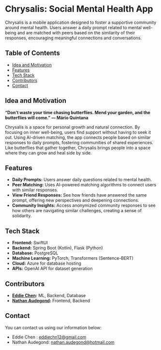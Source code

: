 # Chrysalis: Social Mental Health App

Chrysalis is a mobile application designed to foster a supportive community around mental health. Users answer a daily prompt related to mental well-being and are matched with peers based on the similarity of their responses, encouraging meaningful connections and conversations.

## Table of Contents
- [Idea and Motivation](#idea-and-motivation)
- [Features](#features)
- [Tech Stack](#tech-stack)
- [Contributors](#contributors)
- [Contact](#contact)

## Idea and Motivation

**“Don't waste your time chasing butterflies. Mend your garden, and the butterflies will come.”
― Mário Quintana**

Chrysalis is a space for personal growth and natural connection. By focusing on inner well-being, users find support without having to seek it out. Using AI-driven matching, the app connects people based on similar responses to daily prompts, fostering communities of shared experiences. Like butterflies that gather together, Chrysalis brings people into a space where they can grow and heal side by side.

## Features

- **Daily Prompts:** Users answer daily questions related to mental health.
- **Peer Matching:** Uses AI-powered matching algorithms to connect users with similar responses.
- **View Friend Responses:** See how friends have answered the same prompt, offering new perspectives and deepening connections.
- **Community Insights:** Access anonymized community responses to see how others are navigating similar challenges, creating a sense of solidarity.

## Tech Stack

- **Frontend:** SwiftUI
- **Backend:** Spring Boot (Kotlin), Flask (Python)
- **Database:** PostgreSQL
- **Machine Learning:** PyTorch, Transformers (Sentence-BERT)
- **Cloud:** Azure for database hosting
- **APIs:** OpenAI API for dataset generation

## Contributors 

- **[Eddie Chen](https://github.com/eddiechn):** ML, Backend, Database
- **[Nathan Audegond](https://github.com/na29):** Frontend, Backend

## Contact 

You can contact us using our information below: 

- Eddie Chen : eddiechn12@gmail.com
- Nathan Audegond: nathan.audegond@hotmail.com

